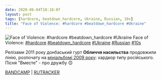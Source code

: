 ```yaml
---
date: 2020-06-04T18:18:07
layout: post
tags: [hardcore, beatdown_hardcore, Ukraine, Russian, 10s]
title: "Face of Violence: #hardcore #beatdown_hardcore #Ukraine"
---
```

![Face of Violence: #hardcore #beatdown_hardcore #Ukraine](/assets/photos/photo_984@04-06-2020_18-18-07.jpg)
Face of Violence: [#hardcore](/tags/#hardcore) [#beatdown_hardcore](/tags/#beatdown_hardcore) [#Ukraine](/tags/#Ukraine) [#Russian](/tags/#Russian) [#10s](/tags/#10s)

Релізами 2011 року донбаський гурт **Обличчя насильства** продовжили лінію, розпочату на [мініальбомі 2009 року](https://t.me/vast_space_unexplored/3488): хардкор типу російського. Пісня &quot;Вместе&quot; - про дружбу 😊

[BANDCAMP](https://faceofviolence2009.bandcamp.com/album/lp-2011) | [RUTRACKER](https://rutracker.org/forum/viewtopic.php?t=3426763)